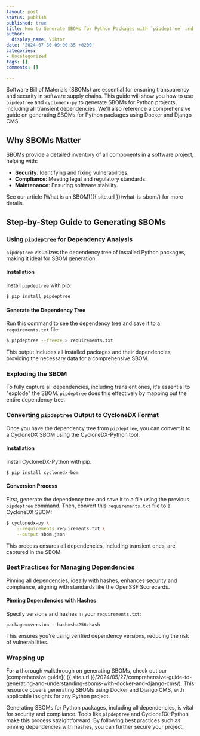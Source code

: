 ```yaml
---
layout: post
status: publish
published: true
title: How to Generate SBOMs for Python Packages with `pipdeptree` and `cyclonedx-py`
author:
  display_name: Viktor
date: '2024-07-30 09:00:35 +0200'
categories:
- Uncategorized
tags: []
comments: []

---
```


Software Bill of Materials (SBOMs) are essential for ensuring transparency and security in software supply chains. This guide will show you how to use `pipdeptree` and `cyclonedx-py` to generate SBOMs for Python projects, including all transient dependencies. We'll also reference a comprehensive guide on generating SBOMs for Python packages using Docker and Django CMS.

## Why SBOMs Matter

SBOMs provide a detailed inventory of all components in a software project, helping with:

- **Security**: Identifying and fixing vulnerabilities.
- **Compliance**: Meeting legal and regulatory standards.
- **Maintenance**: Ensuring software stability.

See our article [What is an SBOM]({{ site.url }}/what-is-sbom/) for more details.

## Step-by-Step Guide to Generating SBOMs

### Using `pipdeptree` for Dependency Analysis

`pipdeptree` visualizes the dependency tree of installed Python packages, making it ideal for SBOM generation.

#### Installation

Install `pipdeptree` with pip:

```bash
$ pip install pipdeptree
```

#### Generate the Dependency Tree

Run this command to see the dependency tree and save it to a `requirements.txt` file:

```bash
$ pipdeptree --freeze > requirements.txt
```

This output includes all installed packages and their dependencies, providing the necessary data for a comprehensive SBOM.

### Exploding the SBOM

To fully capture all dependencies, including transient ones, it's essential to "explode" the SBOM. `pipdeptree` does this effectively by mapping out the entire dependency tree.

### Converting `pipdeptree` Output to CycloneDX Format

Once you have the dependency tree from `pipdeptree`, you can convert it to a CycloneDX SBOM using the CycloneDX-Python tool.

#### Installation

Install CycloneDX-Python with pip:

```bash
$ pip install cyclonedx-bom
```

#### Conversion Process

First, generate the dependency tree and save it to a file using the previous `pipdeptree` command. Then, convert this `requirements.txt` file to a CycloneDX SBOM:

```bash
$ cyclonedx-py \
    --requirements requirements.txt \
    --output sbom.json
```

This process ensures all dependencies, including transient ones, are captured in the SBOM.

### Best Practices for Managing Dependencies

Pinning all dependencies, ideally with hashes, enhances security and compliance, aligning with standards like the OpenSSF Scorecards.

#### Pinning Dependencies with Hashes

Specify versions and hashes in your `requirements.txt`:

```
package==version --hash=sha256:hash
```

This ensures you're using verified dependency versions, reducing the risk of vulnerabilities.

### Wrapping up

For a thorough walkthrough on generating SBOMs, check out our [comprehensive guide]( {{ site.url }}/2024/05/27/comprehensive-guide-to-generating-and-understanding-sboms-with-docker-and-django-cms/). This resource covers generating SBOMs using Docker and Django CMS, with applicable insights for any Python project.

Generating SBOMs for Python packages, including all dependencies, is vital for security and compliance. Tools like `pipdeptree` and CycloneDX-Python make this process straightforward. By following best practices such as pinning dependencies with hashes, you can further secure your project.

